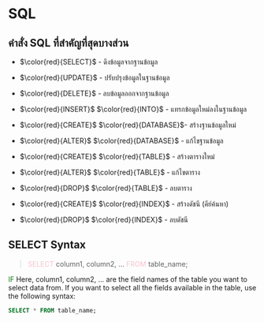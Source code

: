# SQL
## คำสั่ง SQL ที่สำคัญที่สุดบางส่วน

* $\color{red}{SELECT}$ - ดึงข้อมูลจากฐานข้อมูล

* $\color{red}{UPDATE}$ - ปรับปรุงข้อมูลในฐานข้อมูล

* $\color{red}{DELETE}$ - ลบข้อมูลออกจากฐานข้อมูล

* $\color{red}{INSERT}$ $\color{red}{INTO}$ - แทรกข้อมูลใหม่ลงในฐานข้อมูล

* $\color{red}{CREATE}$ $\color{red}{DATABASE}$- สร้างฐานข้อมูลใหม่

* $\color{red}{ALTER}$ $\color{red}{DATABASE}$ - แก้ไขฐานข้อมูล

* $\color{red}{CREATE}$ $\color{red}{TABLE}$ - สร้างตารางใหม่

* $\color{red}{ALTER}$ $\color{red}{TABLE}$ - แก้ไขตาราง

* $\color{red}{DROP}$ $\color{red}{TABLE}$ - ลบตาราง

* $\color{red}{CREATE}$ $\color{red}{INDEX}$ - สร้างดัชนี (คีย์ค้นหา)

* $\color{red}{DROP}$ $\color{red}{INDEX}$ - ลบดัชนี

## SELECT Syntax

><span style="color:pink;">SELECT</span> column1, column2, ...
<span style="color:pink;">FROM</span> table_name;

<span style="color:green;">IF</span> Here, column1, column2, ... are the field names of the table you want to select data from. If you want to select all the fields available in the table, use the following syntax:

```SQL
SELECT * FROM table_name;
```
